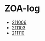 # ZOA-log

- [211006](https://github.com/ZenithOfApex/ZOA-log/blob/master/211016.md)
- [211103](https://github.com/ZenithOfApex/ZOA-log/blob/master/211103.md)
- [211110](https://github.com/ZenithOfApex/ZOA-log/blob/master/211103.md)

